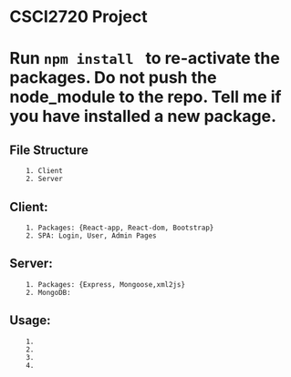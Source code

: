 # CSCI2720 Project

# Run ```npm install ``` to re-activate the packages. Do not push the node_module to the repo. Tell me if you have installed a new package. 

   ## File Structure 
        1. Client
        2. Server 


   ## Client:
        1. Packages: {React-app, React-dom, Bootstrap}
        2. SPA: Login, User, Admin Pages 


  ##  Server:
        1. Packages: {Express, Mongoose,xml2js}
        2. MongoDB: 


  ##  Usage:
        1. 
        2.
        3.
        4.
    
